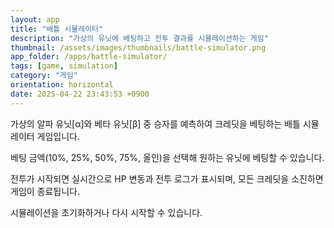 ```yaml
---
layout: app
title: "배틀 시뮬레이터"
description: "가상의 유닛에 베팅하고 전투 결과를 시뮬레이션하는 게임"
thumbnail: /assets/images/thumbnails/battle-simulator.png
app_folder: /apps/battle-simulator/
tags: [game, simulation]
category: "게임"
orientation: horizontal
date: 2025-04-22 23:43:53 +0900
---
```


가상의 알파 유닛[α]와 베타 유닛[β] 중 승자를 예측하여 크레딧을 베팅하는 배틀 시뮬레이터 게임입니다.

베팅 금액(10%, 25%, 50%, 75%, 올인)을 선택해 원하는 유닛에 베팅할 수 있습니다.

전투가 시작되면 실시간으로 HP 변동과 전투 로그가 표시되며, 모든 크레딧을 소진하면 게임이 종료됩니다.

시뮬레이션을 초기화하거나 다시 시작할 수 있습니다.
